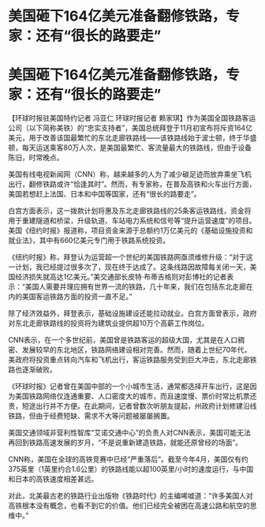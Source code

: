 # 美国砸下164亿美元准备翻修铁路，专家：还有“很长的路要走”

# 美国砸下164亿美元准备翻修铁路，专家：还有“很长的路要走”

【环球时报驻美国特约记者 冯亚仁 环球时报记者
赖家琪】作为美国全国铁路客运公司（以下简称美铁）的“忠实支持者”，美国总统拜登于11月初宣布将斥资164亿美元，用于改善该国最繁忙的东北走廊铁路线——该铁路线始于波士顿，终于华盛顿，每天运送乘客80万人次，是美国最繁忙、客流量最大的铁路线，但由于设备陈旧，时常晚点。

美国有线电视新闻网（CNN）称，越来越多的人为了减少碳足迹而放弃乘坐飞机出行，翻修铁路或许“恰逢其时”。然而，有专家称，在普及高铁和火车出行方面，美国若想赶上法国、日本和中国等国家，还有“很长的路要走”。

白宫方面表示，这一拨款计划将惠及东北走廊铁路线的25条客运铁路线，资金将用于重建隧道和桥梁，升级轨道、车站电力系统和信号等“提升运营速度”的项目。美国《纽约时报》报道称，项目资金来源于总额约1万亿美元的《基础设施投资和就业法》，其中有660亿美元专门用于铁路系统投资。

《纽约时报》称，拜登认为运营超一个世纪的美国铁路网亟须维修升级：“对于这一计划，我已经提过很多次了，现在终于达成了。这条线路因故障每关闭一天，美国经济损失就高达1亿美元。”美交通部长皮特·布蒂吉格则对彭博社的记者表示：“美国人需要并理应拥有世界一流的铁路，几十年来，我们在包括东北走廊在内的美国客运铁路方面的投资一直不足。”

除了经济效益外，拜登表示，基础设施建设还能拉动就业。白宫方面曾表示，政府对东北走廊铁路线的投资将为建筑业提供超10万个高薪工作岗位。

CNN表示，在一个多世纪前，美国曾是铁路客运的超级大国，尤其是在人口稠密、发展较早的东北地区，铁路网络建设相对完善。然而，随着上世纪70年代，美政府将投资重点转向汽车和飞机出行，客运铁路服务受到巨大冲击，东北走廊铁路也逐渐破败。

《环球时报》记者曾在美国中部的一个小城市生活，通常都选择开车出行，这是因为美国铁路网络仅连通重要、人口密度大的城市，而且速度慢、票价时常比机票还贵，短途出行并不方便。在此期间，记者曾数次听朋友提起，州政府计划修建沿线铁路，但由于经费短缺、需求不大等问题被屡屡搁置。

美国交通领域非营利性智库“艾诺交通中心”的负责人对CNN表示，美国可能无法再回到铁路高速发展的岁月，“不是说重新建造铁路，就能还原曾经的场面”。

CNN称，美国在全球的高铁竞赛中已经“严重落后”。截至今年4月，美国仅有约375英里（1英里约合1.6公里）的铁路线能以超100英里/小时的速度运行，与中国和日本的高铁速度相差甚远。

对此，北美最古老的铁路行业出版物《铁路时代》的主编唏嘘道：“许多美国人对高铁根本没有概念，也看不到它的价值。他们已经完全被困在高速公路和航空的思维中。”


